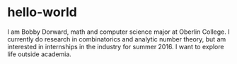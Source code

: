 # hello-world
I am Bobby Dorward, math and computer science major at Oberlin College. I currently do research in combinatorics and analytic number theory, but am interested in internships in the industry for summer 2016. I want to explore life outside academia.
